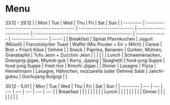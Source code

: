 # Menu

23.12 - 29.12
|           | Mon                                         | Tue                         | Wed                       | Thu                                              | Fri             | Sat                | Sun   |
| --------- | ------------------------------------------- | --------------------------- | ------------------------- | ------------------------------------------------ | --------------- | ------------------ | ----- |
| Breakfast | Spinat Pfannkuchen                          | Jogurt (Müssli)             | Französischer Toast       | Waffel (Mix Pouder + Eir + Milch)                | Cereal          | Brot + Frisch Käse | Oehme |
| Snack     | Paprika, Bananen                            | Gurken, Mühren, Granatapfel | Tofu Jeon + Zucchini Jeon |                                                  |                 |                    |       |
| Lunch     | Schweinenacken, Doenjang-jjigae, Miyeok-guk | Kurry, Jjajang              | Spaghetti                 | food-jung Suppe                                  | food-jung Suppe | fried rice      | Kimchi Jjigae      |
| Dinner    | Lasagne                                     | Pizza                       | Heinehmann                | Lasagne, Hähnchen, mozzarella (oder Oehme) Salat | Janchi-guksu    | Gochujang Bulgogi  |       |

30.12 - 5.01
|           | Mon | Tue | Wed | Thu | Fri | Sat | Sun |
| --------- | --- | --- | --- | --- | --- | --- | --- |
| Breakfast |     |     |     |     |     |     |     |
| Lunch     |     |     |     |     |     |     |     |
| Dinner    |     |     |     |     |     |     |     |